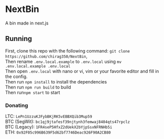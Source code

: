 # NextBin

A bin made in next.js

## Running
First, clone this repo with the following command: `git clone https://github.com/chirag350/NextBin`,  
Then rename `.env.local.example` to `.env.local` using `mv .env.local.example .env.local`  
Then open `.env.local` with nano or vi, vim or your favorite editor and fill in the config.  
Then run `npm install` to install the dependencies  
Then run `npm run build` to build  
Then run`npm start` to start  


### Donating
LTC: `LePn1UzzuKJFybBKjRK5vEBBXQib3Mup59`  
BTC (SegWit): `bc1qj9jtafesf39njtynh3femwaj8404qts47rpclz`  
BTC (Legacy): `1FR4seP5HfxZ2dUekX2bYjpSsxNFRNHb5i`  
ETH: `0x92F05c996B639F5d62bf7746Deac926F90A2CB80`